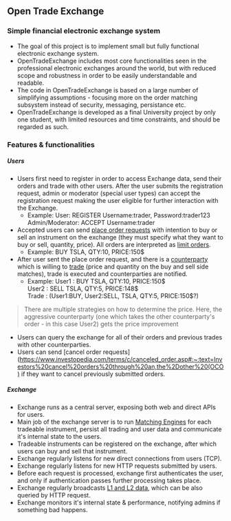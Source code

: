 ## Open Trade Exchange

### Simple financial electronic exchange system

- The goal of this project is to implement small but fully functional electronic exchange system.
- OpenTradeExchange includes most core functionalities seen in the professional electronic exchanges around the world, but with reduced scope and robustness in order to be easily understandable and readable.
- The code in OpenTradeExchange is based on a large number of simplifying assumptions - focusing more on the order matching subsystem instead of security, messaging, persistance etc.
- OpenTradeExchange is developed as a final University project by only one student, with limited resources and time constraints, and should be regarded as such.


### Features & functionalities
##### Users

- Users first need to register in order to access Exchange data, send their orders and trade with other users. After the user submits the registration request, admin or moderator (special user types) can accept the registration request making the user eligible for further interaction with the Exchange.
  - Example: 
	User: REGISTER Username:trader, Password:trader123  
	Admin/Moderator: ACCEPT Username:trader  
- Accepted users can send [place order requests](https://www.investopedia.com/ask/answers/073015/how-do-i-place-order-buy-or-sell-shares.asp "place order requests") with intention to buy or sell an instrument on the exchange (they must specify what they want to buy or sell, quantity, price). All orders are interpreted as [limit orders](https://www.investopedia.com/terms/l/limitorder.asp "limit orders"). 
  - Example: BUY TSLA, QTY:10, PRICE:150$  
- After user sent the place order request, and there is a [counterparty](https://www.investopedia.com/terms/c/counterparty.asp#:~:text=A%20counterparty%20is%20simply%20the,their%20end%20of%20the%20transaction. "counterparty") which is willing to [trade](https://www.investopedia.com/terms/m/matchingorders.asp "trade") (price and quantity on the buy and sell side matches), trade is executed and counterparties are notified.
  - Example:
 User1 : BUY TSLA, QTY:10, PRICE:150$  
 User2 : SELL TSLA, QTY:5, PRICE:148$  
 Trade : (User1:BUY, User2:SELL, TSLA, QTY:5, PRICE:150$?)  
> There are multiple strategies on how to determine the price. Here, the aggressive counterparty (one which takes the other counterparty's order - in this case User2) gets the price improvement
- Users can query the exchange for all of their orders and previous trades with other counterparties.
- Users can send [cancel order requests](https://www.investopedia.com/terms/c/canceled_order.asp#:~:text=Investors%20cancel%20orders%20through%20an,the%2Dother%20(OCO) if they want to cancel previously submitted orders.

##### Exchange
- Exchange runs as a central server, exposing both web and direct APIs for users.
- Main job of the exchange server is to run [Matching Engines](https://en.wikipedia.org/wiki/Order_matching_system "Matching Engines") for each tradeable instrument, persist all trading and user data and communicate it's internal state to the users.
- Tradeable instruments can be registered on the exchange, after which users can buy and sell that instrument.
- Exchange regularly listens for new direct connections from users (TCP).
- Exchange regularly listens for new HTTP requests submitted by users. 
- Before each request is processed, exchange first authenticates the user, and only if authentication passes further processing takes place.
- Exchange regularly broadcasts [L1 and L2 data](https://www.investopedia.com/terms/l/level1.asp "L1 and L2 data"), which can be also queried by HTTP request.
- Exchange monitors it's internal state & performance, notifying admins if something bad happens.
